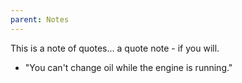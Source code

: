 ```yaml
---
parent: Notes
---
```


This is a note of quotes... a quote note - if you will.

- "You can't change oil while the engine is running."


